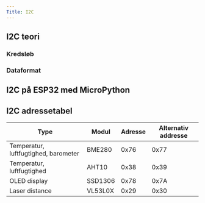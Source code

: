 ```yaml
---
Title: I2C
---
```


## I2C teori



### Kredsløb

### Dataformat



## I2C på ESP32 med MicroPython

## I2C adressetabel

| Type | Modul | Adresse | Alternativ addresse |
| --- | --- | --- | --- |
| Temperatur, luftfugtighed, barometer | BME280 | 0x76 | 0x77 |
| Temperatur, luftfugtighed | AHT10 | 0x38 | 0x39 |
| OLED display | SSD1306 | 0x78 | 0x7A |
| Laser distance | VL53L0X | 0x29 | 0x30 |
